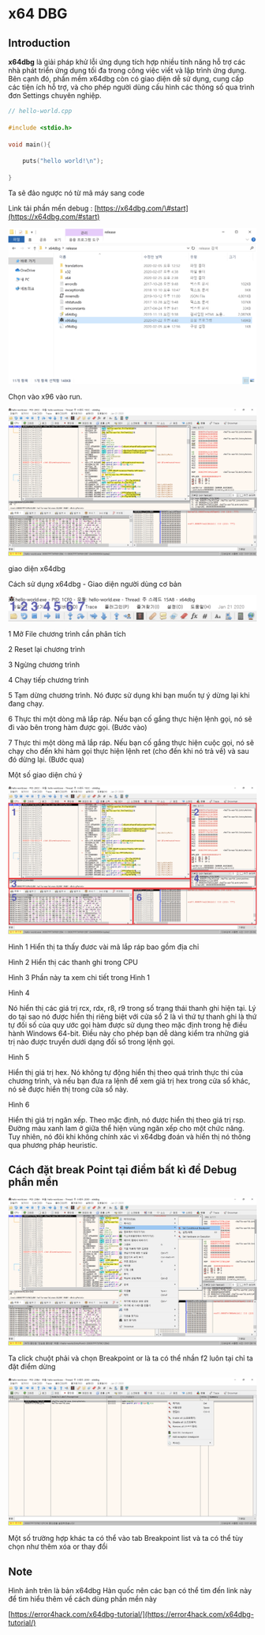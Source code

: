 # x64 DBG

## Introduction

  **x64dbg** là giải pháp khử lỗi ứng dụng tích hợp nhiều tính năng hỗ trợ các nhà phát triển ứng dụng tối đa trong công việc viết và lập trình ứng dụng. Bên cạnh đó, phần mềm x64dbg còn có giao diện dễ sử dụng, cung cấp các tiện ích hỗ trợ, và cho phép người dùng cấu hình các thông số qua trình đơn Settings chuyên nghiệp.

```cpp
// hello-world.cpp

#include <stdio.h>

void main(){

    puts("hello world!\n");

}
```

Ta sẽ đảo ngược nó từ mã máy sang code 

Link tải phần mền debug : [https://x64dbg.com/\#start](https://x64dbg.com/#start)

![](../../.gitbook/assets/41eef0c3d834857510dcebd8a7d454edfc43fe1cfec6a75ff04bf63cf9f1d001.png)

Chọn vào x96 vào run.

![](../../.gitbook/assets/55ba8889991f32648162dc616e0a1d845ac5f5ba3ce1bbabf45fb9f2308edaa4.png)

giao diện x64dbg 

Cách sử dụng x64dbg - Giao diện người dùng cơ bản

![](../../.gitbook/assets/41597e027fd15888321f6a0d9f1c0ddece781475429bb87b6b5c6f2b688d098f.png)

1       Mở File chương trình cần phân tích

2      Reset lại chương trình

3      Ngừng chương trình 

4      Chạy tiếp chương trình

5      Tạm dừng chương trình. Nó được sử dụng khi bạn muốn tự ý dừng lại khi đang chạy.

6      Thực thi một dòng mã lắp ráp. Nếu bạn cố gắng thực hiện lệnh gọi, nó sẽ đi vào bên trong hàm      được gọi. \(Bước vào\)

7     Thực thi một dòng mã lắp ráp. Nếu bạn cố gắng thực hiện cuộc gọi, nó sẽ chạy cho đến khi hàm gọi thực hiện lệnh ret \(cho đến khi nó trả về\) và sau đó dừng lại. \(Bước qua\)



Một số giao diện chú ý 

![](../../.gitbook/assets/00a0b58f93f76db74aef035ed244c4bfd4da69a5f75c876876f5a1564573a143.png)

Hình 1 Hiển thị ta thấy đươc vài mã lắp ráp bao gồm địa chỉ

Hình 2  Hiển thị các thanh ghi trong CPU

Hình 3 Phần này ta xem chi tiết trong Hình 1

Hình 4

 Nó hiển thị các giá trị rcx, rdx, r8, r9 trong số trạng thái thanh ghi hiện tại. Lý do tại sao nó được hiển thị riêng biệt với cửa sổ 2 là vì thứ tự thanh ghi là thứ tự đối số của quy ước gọi hàm được sử dụng theo mặc định trong hệ điều hành Windows 64-bit. Điều này cho phép bạn dễ dàng kiểm tra những giá trị nào được truyền dưới dạng đối số trong lệnh gọi.

Hình 5 

Hiển thị giá trị hex. Nó không tự động hiển thị theo quá trình thực thi của chương trình, và nếu bạn đưa ra lệnh để xem giá trị hex trong cửa sổ khác, nó sẽ được hiển thị trong cửa sổ này.

Hình 6

Hiển thị giá trị ngăn xếp. Theo mặc định, nó được hiển thị theo giá trị rsp. Đường màu xanh lam ở giữa thể hiện vùng ngăn xếp cho một chức năng. Tuy nhiên, nó đôi khi không chính xác vì x64dbg đoán và hiển thị nó thông qua phương pháp heuristic.



## Cách đặt break Point tại điểm bất kì để Debug phần mền

![](../../.gitbook/assets/27b9d231cb5e9b309df03ec29b75da01a34226a79cf146e56b67dff5a6f250e7.png)

Ta click chuột phải và chọn Breakpoint or là ta có thể nhần f2 luôn tại chỉ ta đặt điểm dừng

![](../../.gitbook/assets/f02d1b76c789488e01d37dc349bba482cfb9cba04abca038e48e513d4f1cd853.png)

Một số trường hợp khác ta có thể vào tab Breakpoint list và ta có thể tùy chọn như thêm xóa or thay đổi



## Note

Hình ảnh trên là bản x64dbg Hàn quốc nên các bạn có thể tìm đến link này để tìm hiểu thêm về cách dùng phần mền này

[https://error4hack.com/x64dbg-tutorial/](https://error4hack.com/x64dbg-tutorial/)











